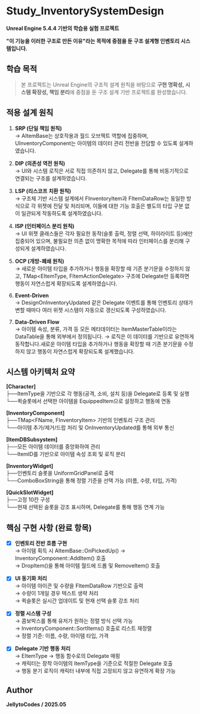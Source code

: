 # Study_InventorySystemDesign
**Unreal Engine 5.4.4 기반의 학습용 실험 프로젝트**  

**"이 기능을 이러한 구조로 만든 이유"라는 목적에 중점을 둔 구조 설계형 인벤토리 시스템입니다.**


## 학습 목적
> 본 프로젝트는 Unreal Engine의 구조적 설계 원칙을 바탕으로 **구현 명확성, 시스템 확장성, 책임 분리**에 중점을 둔 구조 설계 기반 프로젝트를 완성했습니다.  


## 적용 설계 원칙
1. **SRP (단일 책임 원칙)**  
 → AItemBase는 상호작용과 월드 오브젝트 역할에 집중하며, UInventoryComponent는 아이템의 데이터 관리 전반을 전담할 수 있도록 설계하였습니다.

2. **DIP (의존성 역전 원칙)**  
 → UI와 시스템 로직은 서로 직접 의존하지 않고, Delegate를 통해 비동기적으로 연결되는 구조를 설계하였습니다.
 
3. **LSP (리스코프 치환 원칙)**  
 → 구조체 기반 시스템 설계에서 FInventoryItem과 FItemDataRow는 동일한 방식으로 각 위젯에 전달 및 처리되며, 이들에 대한 기능 호출은 별도의 타입 구분 없이 일관되게 작동하도록 설계하였습니다.

4. **ISP (인터페이스 분리 원칙)**  
 → UI 위젯 클래스들은 각자 필요한 동작(슬롯 출력, 정렬 선택, 하이라이트 등)에만 집중되어 있으며, 불필요한 의존 없이 명확한 목적에 따라 인터페이스를 분리해 구성되게 설계하였습니다.

5. **OCP (개방-폐쇄 원칙)**  
 → 새로운 아이템 타입을 추가하거나 행동을 확장할 때 기존 분기문을 수정하지 않고, TMap<EItemType, FItemActionDelegate> 구조에 Delegate만 등록하면 행동이 자연스럽게 확장되도록 설계하였습니다.

6. **Event-Driven**  
 → DesignOnInventoryUpdated 같은 Delegate 이벤트를 통해 인벤토리 상태가 변할 때마다 여러 위젯 시스템이 자동으로 갱신되도록 구성하였습니다.

7. **Data-Driven Flow**  
 → 아이템 속성, 분류, 가격 등 모든 메타데이터는 ItemMasterTable이라는 DataTable을 통해 외부에서 정의됩니다. 
 → 로직은 이 데이터를 기반으로 유연하게 동작합니다.새로운 아이템 타입을 추가하거나 행동을 확장할 때 기존 분기문을 수정하지 않고 행동이 자연스럽게 확장되도록 설계했습니다. 


## 시스템 아키텍처 요약
**[Character]**  
├──ItemType을 기반으로 각 행동(공격, 소비, 설치 등)을 Delegate로 등록 및 실행  
└──퀵슬롯에서 선택한 아이템을 EquippedItem으로 설정하고 행동에 연동  

**[InventoryComponent]**  
├──TMap<FName, FInventoryItem> 기반의 인벤토리 구조 관리  
└──아이템 추가/제거/드랍 처리 및 OnInventoryUpdated를 통해 외부 통신  

**[ItemDBSubsystem]**  
├──모든 아이템 데이터를 중앙화하여 관리  
└──ItemID를 기반으로 아이템 속성 조회 및 로직 분리  

**[InventoryWidget]**  
├──인벤토리 슬롯을 UniformGridPanel로 출력  
└──ComboBoxString을 통해 정렬 기준을 선택 가능 (이름, 수량, 타입, 가격)  

**[QuickSlotWidget]**  
├──고정 10칸 구성  
└──현재 선택된 슬롯을 강조 표시하며, Delegate를 통해 행동 연계 가능  


## 핵심 구현 사항 (완료 항목)
- [X] **인벤토리 전반 흐름 구현**  
 → 아이템 획득 시 AItemBase::OnPickedUp() → InventoryComponent::AddItem() 호출  
 → DropItem()을 통해 아이템 월드에 드롭 및 RemoveItem() 호출  

- [X] **UI 동기화 처리**  
 → 아이템 아이콘 및 수량을 FItemDataRow 기반으로 출력  
 → 수량이 1개일 경우 텍스트 생략 처리  
 → 퀵슬롯은 실시간 업데이트 및 현재 선택 슬롯 강조 처리  

- [X] **정렬 시스템 구성**  
 → 콤보박스를 통해 유저가 원하는 정렬 방식 선택 가능  
 → InventoryComponent::SortItems() 호출로 리스트 재정렬  
 → 정렬 기준: 이름, 수량, 아이템 타입, 가격  

- [X] **Delegate 기반 행동 처리**  
 → EItemType → 행동 함수로의 Delegate 매핑  
 → 캐릭터는 장착 아이템의 ItemType을 기준으로 적절한 Delegate 호출  
 → 행동 분기 로직이 캐릭터 내부에 직접 고정되지 않고 유연하게 확장 가능  


## Author
  **JellytoCodes / 2025.05**

